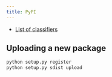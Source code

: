 ```yaml
---
title: PyPI
---
```


* [List of classifiers](https://pypi.org/classifiers/)

## Uploading a new package

```bash
python setup.py register
python setup.py sdist upload
```

